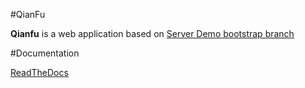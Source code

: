 #QianFu

**Qianfu** is a web application based on [Server Demo bootstrap branch](https://github.com/InternetDataMiningLaboratory/server_demo/tree/bootstrap)

#Documentation

[ReadTheDocs]()

